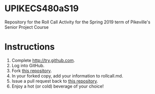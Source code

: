# UPIKECS480aS19
Repository for the Roll Call Activity for the Spring 2019 term of Pikeville's Senior Project Course

Instructions
============

1. Complete http://try.github.com.
1. Log into GitHub.
2. Fork [this repository](https://github.com/HVFrancis/UPIKECS480aS19).
3. In your forked copy, add your information to rollcall.md.
4. Issue a pull request back to [this repository](https://github.com/HVFrancis/UPIKECS480aS19).
5. Enjoy a hot (or cold) beverage of your choice!
